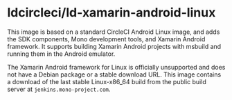 # ldcircleci/ld-xamarin-android-linux

This image is based on a standard CircleCI Android Linux image, and adds the SDK components, Mono development tools, and Xamarin Android framework. It supports building Xamarin Android projects with msbuild and running them in the Android emulator.

The Xamarin Android framework for Linux is officially unsupported and does not have a Debian package or a stable download URL. This image contains a download of the last stable Linux-x86_64 build from the public build server at `jenkins.mono-project.com`.
